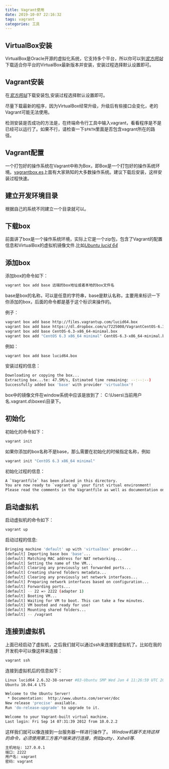 ```yaml
---
title: Vagrant使用
date: 2019-10-07 22:16:32
tags: vagrant
categories: 工具
---
```



## VirtualBox安装

VirtualBox是Oracle开源的虚拟化系统，它支持多个平台，所以你可以到[*官方网站*](https://www.virtualbox.org/wiki/Downloads/)下载适合你平台的VirtualBox最新版本并安装，安装过程选择默认设置即可。

## Vagrant安装

在[*官方网站*](http://www.vagrantup.com/downloads.html)下载安装包,安装过程选择默认设置即可。

尽量下载最新的程序，因为VirtualBox经常升级，升级后有些接口会变化，老的Vagrant可能无法使用。

检测安装是否成功的方法是，在终端命令行工具中输入vagrant，看看程序是不是已经可以运行了。如果不行，请检查一下`$PATH`里面是否包含vagrant所在的路径。

<!--more-->

## Vagrant配置

一个打包好的操作系统在Vagrant中称为Box，即Box是一个打包好的操作系统环境。[vagrantbox.es](http://www.vagrantbox.es/)上面有大家熟知的大多数操作系统。建议下载后安装，这样安装过程快速。

## 建立开发环境目录

根据自己的系统不同建立一个目录就可以。

## 下载box

前面讲了box是一个操作系统环境，实际上它是一个zip包，包含了Vagrant的配置信息和VirtualBox的虚拟机镜像文件.比如[*Ubuntu lucid 64*]( http://files.vagrantup.com/lucid64.box)

## 添加box

添加box的命令如下：

```bash
vagrant box add base 远端的box地址或者本地的box文件名
```

base是box的名称，可以是任意的字符串，base是默认名称，主要用来标识一下你添加的box，后面的命令都是基于这个标识来操作的。

例子：

```bash
vagrant box add base http://files.vagrantup.com/lucid64.box
vagrant box add base https://dl.dropbox.com/u/7225008/VagrantCentOS-6.3-x86_64-minimal.box
vagrant box add base CentOS-6.3-x86_64-minimal.box
vagrant box add "CentOS 6.3 x86_64 minimal" CentOS-6.3-x86_64-minimal.box
```

例如：

```bash
vagrant box add base lucid64.box
```

安装过程的信息：

```bash
Downloading or copying the box...
Extracting box...te: 47.5M/s, Estimated time remaining: --:--:--)
Successfully added box 'base' with provider 'virtualbox'!
```

box中的镜像文件在window系统中应该是放到了： C:\Users\当前用户名\.vagrant.d\boxes\目录下。

## 初始化

初始化的命令如下：

```bash
vagrant init
```

如果你添加的box名称不是base，那么需要在初始化的时候指定名称，例如

```bash
vagrant init "CentOS 6.3 x86_64 minimal"
```

初始化过程的信息：

```bash
A `Vagrantfile` has been placed in this directory.
You are now ready to `vagrant up` your first virtual environment!
Please read the comments in the Vagrantfile as well as documentation on `vagrantup.com` for more information on using Vagrant.
```

## 启动虚拟机

启动虚拟机的命令如下：

```bash
vagrant up
```

启动过程的信息:

```bash
Bringing machine 'default' up with 'virtualbox' provider...
[default] Importing base box 'base'...
[default] Matching MAC address for NAT networking...
[default] Setting the name of the VM...
[default] Clearing any previously set forwarded ports...
[default] Creating shared folders metadata...
[default] Clearing any previously set network interfaces...
[default] Preparing network interfaces based on configuration...
[default] Forwarding ports...
[default] -- 22 => 2222 (adapter 1)
[default] Booting VM...
[default] Waiting for VM to boot. This can take a few minutes.
[default] VM booted and ready for use!
[default] Mounting shared folders...
[default] -- /vagrant
```

## 连接到虚拟机

上面已经启动了虚拟机，之后我们就可以通过ssh来连接到虚拟机了。比如在我的开发机中可以像这样来连接：

```bash
vagrant ssh
```

连接到虚拟机后的信息如下：

```bash
Linux lucid64 2.6.32-38-server #83-Ubuntu SMP Wed Jan 4 11:26:59 UTC 2012 x86_64 GNU/Linux
Ubuntu 10.04.4 LTS

Welcome to the Ubuntu Server!
 * Documentation:  http://www.ubuntu.com/server/doc
New release 'precise' available.
Run 'do-release-upgrade' to upgrade to it.

Welcome to your Vagrant-built virtual machine.
Last login: Fri Sep 14 07:31:39 2012 from 10.0.2.2
```

这样我们就可以像连接到一台服务器一样进行操作了。
*Window机器不支持这样的命令，必须使用第三方客户端来进行连接，例如putty、Xshell等.*

```bash
主机地址: 127.0.0.1
端口: 2222
用户名: vagrant
密码: vagrant
```
